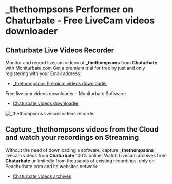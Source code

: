 # _thethompsons Performer on Chaturbate - Free LiveCam videos downloader

## Chaturbate Live Videos Recorder

Monitor and record livecam videos of **_thethompsons** from **Chaturbate** with Moniturbate.com
Get a premium trial for free by just and only registering with your Email address:
* [_thethompsons Premium videos downloader](https://moniturbate.com/request-demo-licence-key.html)

Free livecam videos downloader - Moniturbate Software:
* [Chaturbate videos downloader](https://moniturbate.com/moniturbate-download-software.html)

![_thethompsons livecam videos recorder](https://peachurnet.com/templates/moniturbate-software.png)


## Capture _thethompsons videos from the Cloud and watch your recordings on Streaming

Without the need of downloading a software, capture **_thethompsons** livecam videos from **Chaturbate** 100% online.
Watch Livecam archives from **Chaturbate** unlimitedly from thousands of existing recordings, only on Peachurbate.com and its websites network:
* [Chaturbate videos archives](https://peachurnet.com/)